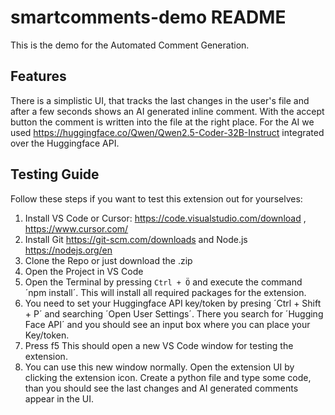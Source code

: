 # smartcomments-demo README

This is the demo for the Automated Comment Generation.

## Features

There is a simplistic UI, that tracks the last changes in the user's file and after a few seconds shows an AI generated inline comment. With the accept button the comment is written into the file at the right place. For the AI we used https://huggingface.co/Qwen/Qwen2.5-Coder-32B-Instruct integrated over the Huggingface API.

## Testing Guide
Follow these steps if you want to test this extension out for yourselves:

1. Install VS Code or Cursor: https://code.visualstudio.com/download , https://www.cursor.com/
2. Install Git https://git-scm.com/downloads and Node.js https://nodejs.org/en
3. Clone the Repo or just download the .zip
4. Open the Project in VS Code
5. Open the Terminal by pressing `Ctrl + Ö` and execute the command ´npm install´. This will install all required packages for the extension.
6. You need to set your Huggingface API key/token by presing ´Ctrl + Shift + P´ and searching ´Open User Settings´. There you search for ´Hugging Face API´ and you should see an input box where you can place your Key/token.
7. Press f5
This should open a new VS Code window for testing the extension.
8. You can use this new window normally. Open the extension UI by clicking the extension icon. Create a python file and type some code, than you should see the last changes and AI generated comments appear in the UI.
